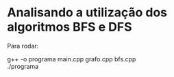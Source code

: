 # Analisando a utilização dos algoritmos BFS e DFS

Para rodar:

g++ -o programa main.cpp grafo.cpp bfs.cpp <br>
./programa
